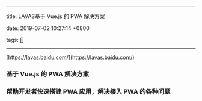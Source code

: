 
---

title: LAVAS基于 Vue.js 的 PWA 解决方案

date: 2019-07-02 10:27:14 +0800

tags: []

---
[https://lavas.baidu.com/](https://lavas.baidu.com/)
<a name="X427N"></a>
### 基于 Vue.js 的 PWA 解决方案
<a name="9FEYb"></a>
### 帮助开发者快速搭建 PWA 应用，解决接入 PWA 的各种问题


